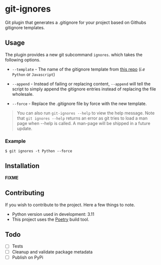 # git-ignores

Git plugin that generates a .gitignore for your project based on Githubs gitignore templates.

## Usage

The plugin provides a new git subcommand `ignores`. which takes the following options.

- `--template` - The name of the gitignore template from 
  [this repo](https://github.com/github/gitignore) (_i.e_ `Python` or `Javascript`)

- `--append` - Instead of failing or replacing content, `--append` will tell the 
script to simply append the gitignore entries instead of replacing the file wholesale.

- `--force` - Replace the .gitignore file by force with the new template.

> You can also run `git-ignores --help` to view the help message. Note that `git ignores --help` returns an error as git tries to load a man page when --help is called. A man-page will be shipped in a future update.

### Example

```
$ git ignores -t Python --force
```

## Installation

__FIXME__

## Contributing

If you wish to contribute to the project. Here a few things to note.

- Python version used in development: 3.11
- This project uses the [Poetry](https://python-poetry.org/) build tool.

## Todo
- [ ] Tests
- [ ] Cleanup and validate package metadata
- [ ] Publish on PyPi